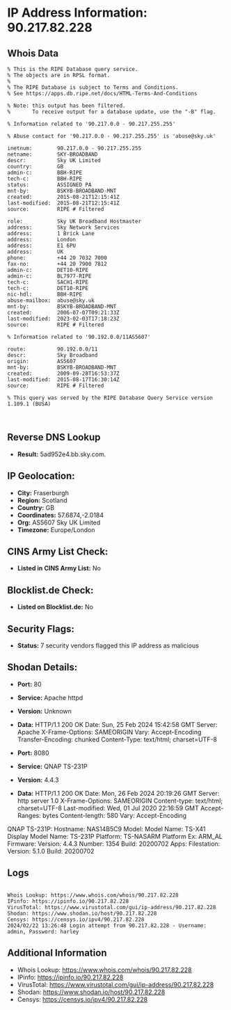 # IP Address Information: 90.217.82.228

## Whois Data
```
% This is the RIPE Database query service.
% The objects are in RPSL format.
%
% The RIPE Database is subject to Terms and Conditions.
% See https://apps.db.ripe.net/docs/HTML-Terms-And-Conditions

% Note: this output has been filtered.
%       To receive output for a database update, use the "-B" flag.

% Information related to '90.217.0.0 - 90.217.255.255'

% Abuse contact for '90.217.0.0 - 90.217.255.255' is 'abuse@sky.uk'

inetnum:        90.217.0.0 - 90.217.255.255
netname:        SKY-BROADBAND
descr:          Sky UK Limited
country:        GB
admin-c:        BBH-RIPE
tech-c:         BBH-RIPE
status:         ASSIGNED PA
mnt-by:         BSKYB-BROADBAND-MNT
created:        2015-08-21T12:15:41Z
last-modified:  2015-08-21T12:15:41Z
source:         RIPE # Filtered

role:           Sky UK Broadband Hostmaster
address:        Sky Network Services
address:        1 Brick Lane
address:        London
address:        E1 6PU
address:        UK
phone:          +44 20 7032 7000
fax-no:         +44 20 7900 7812
admin-c:        DET10-RIPE
admin-c:        BL7977-RIPE
tech-c:         SACH1-RIPE
tech-c:         DET10-RIPE
nic-hdl:        BBH-RIPE
abuse-mailbox:  abuse@sky.uk
mnt-by:         BSKYB-BROADBAND-MNT
created:        2006-07-07T09:21:33Z
last-modified:  2023-02-03T17:18:23Z
source:         RIPE # Filtered

% Information related to '90.192.0.0/11AS5607'

route:          90.192.0.0/11
descr:          Sky Broadband
origin:         AS5607
mnt-by:         BSKYB-BROADBAND-MNT
created:        2009-09-28T16:53:37Z
last-modified:  2015-08-17T16:30:14Z
source:         RIPE # Filtered

% This query was served by the RIPE Database Query Service version 1.109.1 (BUSA)



```
## Reverse DNS Lookup
- **Result:** 5ad952e4.bb.sky.com.

## IP Geolocation:
- **City:** Fraserburgh
- **Region:** Scotland
- **Country:** GB
- **Coordinates:** 57.6874,-2.0184
- **Org:** AS5607 Sky UK Limited
- **Timezone:** Europe/London

## CINS Army List Check:
- **Listed in CINS Army List:** 
No

## Blocklist.de Check:
- **Listed on Blocklist.de:** 
No

## Security Flags:
- **Status:** 7 security vendors flagged this IP address as malicious

## Shodan Details:
- **Port:** 80
- **Service:** Apache httpd
- **Version:** Unknown
- **Data:** HTTP/1.1 200 OK
Date: Sun, 25 Feb 2024 15:42:58 GMT
Server: Apache
X-Frame-Options: SAMEORIGIN
Vary: Accept-Encoding
Transfer-Encoding: chunked
Content-Type: text/html; charset=UTF-8



- **Port:** 8080
- **Service:** QNAP TS-231P
- **Version:** 4.4.3
- **Data:** HTTP/1.1 200 OK
Date: Mon, 26 Feb 2024 20:19:26 GMT
Server: http server 1.0
X-Frame-Options: SAMEORIGIN
Content-type: text/html; charset=UTF-8
Last-modified: Wed, 01 Jul 2020 22:16:59 GMT
Accept-Ranges: bytes
Content-length: 580
Vary: Accept-Encoding


QNAP TS-231P:
  Hostname: NAS14B5C9
  Model:
    Model Name: TS-X41
    Display Model Name: TS-231P
    Platform: TS-NASARM
    Platform Ex: ARM_AL
  Firmware:
    Version: 4.4.3
    Number: 1354
    Build: 20200702
  Apps:
    Filestation:
      Version: 5.1.0
      Build: 20200702


## Logs
```

Whois Lookup: https://www.whois.com/whois/90.217.82.228
IPinfo: https://ipinfo.io/90.217.82.228
VirusTotal: https://www.virustotal.com/gui/ip-address/90.217.82.228
Shodan: https://www.shodan.io/host/90.217.82.228
Censys: https://censys.io/ipv4/90.217.82.228
2024/02/22 13:26:48 Login attempt from 90.217.82.228 - Username: admin, Password: harley

```
## Additional Information
- Whois Lookup: https://www.whois.com/whois/90.217.82.228
- IPinfo: https://ipinfo.io/90.217.82.228
- VirusTotal: https://www.virustotal.com/gui/ip-address/90.217.82.228
- Shodan: https://www.shodan.io/host/90.217.82.228
- Censys: https://censys.io/ipv4/90.217.82.228

